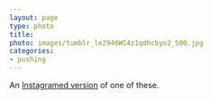 ```yaml
---
layout: page
type: photo
title: 
photo: images/tumblr_le2946WC4z1qdhcbyo2_500.jpg
categories: 
- pushing
---
```

An [Instagramed version](http://instagr.am/p/gAOi/) of one of these. 
